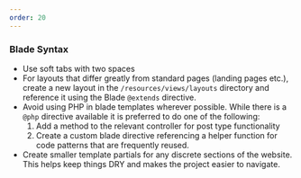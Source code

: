 ```yaml
---
order: 20
---
```


### Blade Syntax

* Use soft tabs with two spaces
* For layouts that differ greatly from standard pages (landing pages etc.), create a new layout in the `/resources/views/layouts` directory and reference it using the Blade `@extends` directive.
* Avoid using PHP in blade templates wherever possible. While there is a `@php` directive available it is preferred to do one of the following:
  1. Add a method to the relevant controller for post type functionality
  2. Create a custom blade directive referencing a helper function for code patterns that are frequently reused.
* Create smaller template partials for any discrete sections of the website. This helps keep things DRY and makes the project easier to navigate.